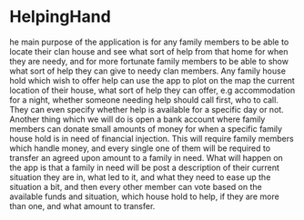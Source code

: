 # HelpingHand
he main purpose of the application is for any family members to be able to locate their clan house and see what sort of help from that home for when they are needy, and for more fortunate family members to be able to show what sort of help they can give to needy clan members. Any family house hold which wish to offer help can use the app to plot on the map the current location of their house, what sort of help they can offer, e.g accommodation for a night, whether someone needing help should call first, who to call. They can even specify whether help is available for a specific day or not. Another thing which we will do is open a bank account where family members can donate small amounts of money for when a specific family house hold is in need of financial injection. This will require family members which handle money, and every single one of them will be required to transfer an agreed upon amount to a family in need. What will happen on the app is that a family in need will be post a description of their current situation they are in, what led to it, and what they need to ease up the situation a bit, and then every other member can vote based on the available funds and situation, which house hold to help, if they are more than one, and what amount to transfer.
